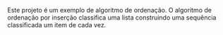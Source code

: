 Este projeto é um exemplo de algoritmo de ordenação. O algoritmo de ordenação por inserção classifica uma lista construindo uma sequência classificada um item de cada vez.